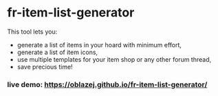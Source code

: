# fr-item-list-generator

This tool lets you:
- generate a list of items in your hoard with minimum effort,
- generate a list of item icons,
- use multiple templates for your item shop or any other forum thread,
- save precious time!

### live demo: https://oblazej.github.io/fr-item-list-generator/